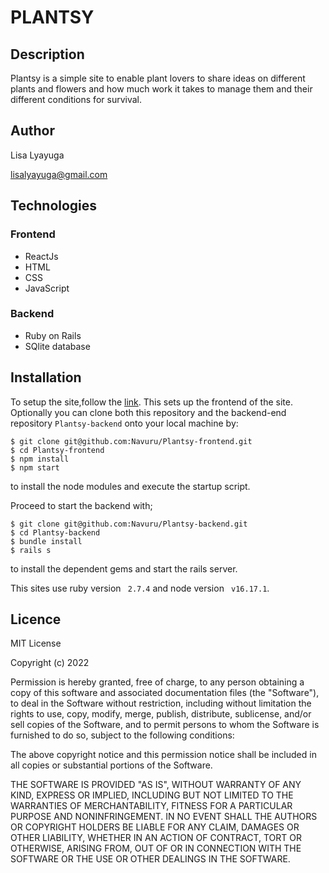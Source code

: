# PLANTSY

## Description
Plantsy is a simple site to enable plant lovers to share ideas on different plants and flowers and how much work it takes to manage them and their different conditions for survival.

## Author
Lisa Lyayuga

lisalyayuga@gmail.com

## Technologies
### Frontend
- ReactJs
- HTML
- CSS
- JavaScript
### Backend
- Ruby on Rails
- SQlite database



## Installation
To setup the site,follow the  [link](https://deft-profiterole-f4701b.netlify.app). This sets up the frontend of the site.
Optionally you can clone both this repository and the backend-end repository `Plantsy-backend` onto your local machine by:

```console
$ git clone git@github.com:Navuru/Plantsy-frontend.git
$ cd Plantsy-frontend
$ npm install
$ npm start
```
to install the node modules and execute the startup script.

 Proceed to start the backend with;

```console
$ git clone git@github.com:Navuru/Plantsy-backend.git
$ cd Plantsy-backend
$ bundle install
$ rails s
```
to install the dependent gems and start the rails server.


This sites use ruby version ` 2.7.4` and node version ` v16.17.1`.
## Licence
MIT License

Copyright (c) 2022

Permission is hereby granted, free of charge, to any person obtaining a copy of this software and associated documentation files (the "Software"), to deal in the Software without restriction, including without limitation the rights to use, copy, modify, merge, publish, distribute, sublicense, and/or sell copies of the Software, and to permit persons to whom the Software is furnished to do so, subject to the following conditions:

The above copyright notice and this permission notice shall be included in all copies or substantial portions of the Software.

THE SOFTWARE IS PROVIDED "AS IS", WITHOUT WARRANTY OF ANY KIND, EXPRESS OR IMPLIED, INCLUDING BUT NOT LIMITED TO THE WARRANTIES OF MERCHANTABILITY, FITNESS FOR A PARTICULAR PURPOSE AND NONINFRINGEMENT. IN NO EVENT SHALL THE AUTHORS OR COPYRIGHT HOLDERS BE LIABLE FOR ANY CLAIM, DAMAGES OR OTHER LIABILITY, WHETHER IN AN ACTION OF CONTRACT, TORT OR OTHERWISE, ARISING FROM, OUT OF OR IN CONNECTION WITH THE SOFTWARE OR THE USE OR OTHER DEALINGS IN THE SOFTWARE.
